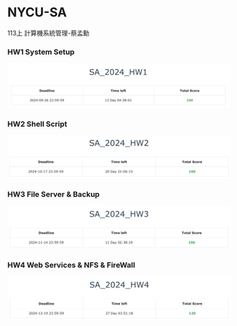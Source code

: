 # NYCU-SA
113上 計算機系統管理-蔡孟勳

### HW1 System Setup
![](HW1.png)

### HW2 Shell Script
![](HW2.png)

### HW3 File Server & Backup
![](HW3.png)

### HW4 Web Services & NFS & FireWall
![](HW4.png)